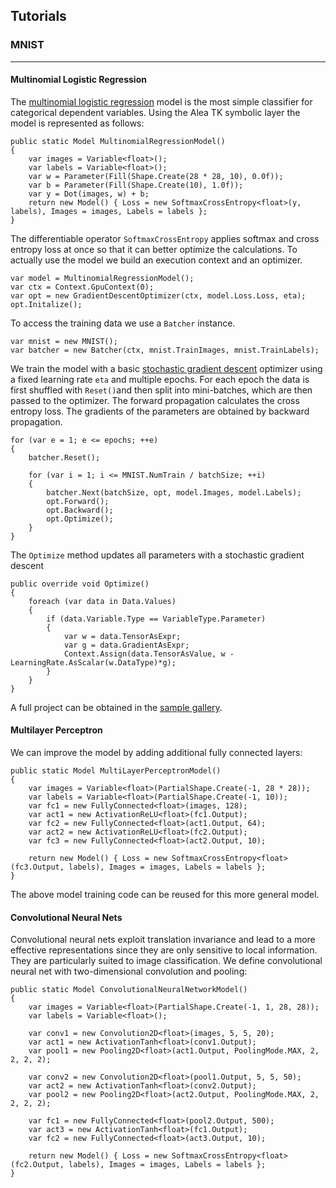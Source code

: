 ## Tutorials

### MNIST 
***

#### Multinomial Logistic Regression 

The [multinomial logistic regression](https://en.wikipedia.org/wiki/Multinomial_logistic_regression) model is the most simple classifier for categorical dependent variables. Using the Alea TK symbolic layer the model is represented as follows:

```{.cs}
public static Model MultinomialRegressionModel()
{
    var images = Variable<float>();
    var labels = Variable<float>();
    var w = Parameter(Fill(Shape.Create(28 * 28, 10), 0.0f));
    var b = Parameter(Fill(Shape.Create(10), 1.0f));
    var y = Dot(images, w) + b;
    return new Model() { Loss = new SoftmaxCrossEntropy<float>(y, labels), Images = images, Labels = labels };
}
```

The differentiable operator `SoftmaxCrossEntropy` applies softmax and cross entropy loss at once so that it can better optimize the calculations. To actually use the model we build an execution context and an optimizer. 

```{.cs}
var model = MultinomialRegressionModel();
var ctx = Context.GpuContext(0);
var opt = new GradientDescentOptimizer(ctx, model.Loss.Loss, eta);
opt.Initalize();
```

To access the training data we use a `Batcher` instance.  

```{.cs}
var mnist = new MNIST();
var batcher = new Batcher(ctx, mnist.TrainImages, mnist.TrainLabels);
```

We train the model with a basic [stochastic gradient descent](https://en.wikipedia.org/wiki/Stochastic_gradient_descent) optimizer using a fixed learning rate `eta` and multiple epochs. For each epoch the data is first shuffled with `Reset()`and then split into mini-batches, which are then passed to the optimizer. The forward propagation calculates the cross entropy loss. The gradients of the parameters are obtained by backward propagation. 

```{.cs}
for (var e = 1; e <= epochs; ++e)
{
    batcher.Reset();

    for (var i = 1; i <= MNIST.NumTrain / batchSize; ++i)
    {
        batcher.Next(batchSize, opt, model.Images, model.Labels);
        opt.Forward();
        opt.Backward();
        opt.Optimize();
    }
}
```

The `Optimize` method updates all parameters with a stochastic gradient descent 

```{.cs}
public override void Optimize()
{
    foreach (var data in Data.Values)
    {
        if (data.Variable.Type == VariableType.Parameter)
        {
            var w = data.TensorAsExpr;
            var g = data.GradientAsExpr;
            Context.Assign(data.TensorAsValue, w - LearningRate.AsScalar(w.DataType)*g);
        }
    }
}
```

A full project can be obtained in the [sample gallery](/samples/mnist.html).

#### Multilayer Perceptron

We can improve the model by adding additional fully connected layers:

```{.cs} 
public static Model MultiLayerPerceptronModel()
{
    var images = Variable<float>(PartialShape.Create(-1, 28 * 28));
    var labels = Variable<float>(PartialShape.Create(-1, 10));
    var fc1 = new FullyConnected<float>(images, 128);
    var act1 = new ActivationReLU<float>(fc1.Output);
    var fc2 = new FullyConnected<float>(act1.Output, 64);
    var act2 = new ActivationReLU<float>(fc2.Output);
    var fc3 = new FullyConnected<float>(act2.Output, 10);

    return new Model() { Loss = new SoftmaxCrossEntropy<float>(fc3.Output, labels), Images = images, Labels = labels };
}
```

The above model training code can be reused for this more general model.


#### Convolutional Neural Nets

Convolutional neural nets exploit translation invariance and lead to a more effective representations since they are only sensitive to local information.
They are particularly suited to image classification. We define convolutional neural net with two-dimensional convolution and pooling:

```{.cs} 
public static Model ConvolutionalNeuralNetworkModel()
{
    var images = Variable<float>(PartialShape.Create(-1, 1, 28, 28));
    var labels = Variable<float>();

    var conv1 = new Convolution2D<float>(images, 5, 5, 20);
    var act1 = new ActivationTanh<float>(conv1.Output);
    var pool1 = new Pooling2D<float>(act1.Output, PoolingMode.MAX, 2, 2, 2, 2);

    var conv2 = new Convolution2D<float>(pool1.Output, 5, 5, 50);
    var act2 = new ActivationTanh<float>(conv2.Output);
    var pool2 = new Pooling2D<float>(act2.Output, PoolingMode.MAX, 2, 2, 2, 2);

    var fc1 = new FullyConnected<float>(pool2.Output, 500);
    var act3 = new ActivationTanh<float>(fc1.Output);
    var fc2 = new FullyConnected<float>(act3.Output, 10);

    return new Model() { Loss = new SoftmaxCrossEntropy<float>(fc2.Output, labels), Images = images, Labels = labels };
}
```